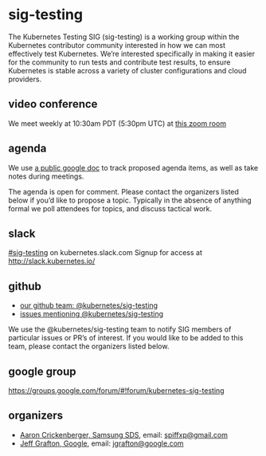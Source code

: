 # sig-testing

The Kubernetes Testing SIG (sig-testing) is a working group within the Kubernetes contributor community interested in how we can most effectively test Kubernetes.  We’re interested specifically in making it easier for the community to run tests and contribute test results, to ensure Kubernetes is stable across a variety of cluster configurations and cloud providers.

## video conference

We meet weekly at 10:30am PDT (5:30pm UTC) at [this zoom room](https://zoom.us/j/553910341)

## agenda

We use [a public google doc](https://docs.google.com/document/d/1z8MQpr_jTwhmjLMUaqQyBk1EYG_Y_3D4y4YdMJ7V1Kk) to track proposed agenda items, as well as take notes during meetings.

The agenda is open for comment.  Please contact the organizers listed below if you’d like to propose a topic.  Typically in the absence of anything formal we poll attendees for topics, and discuss tactical work.

## slack

[#sig-testing](https://kubernetes.slack.com/messages/sig-testing/) on kubernetes.slack.com
Signup for access at http://slack.kubernetes.io/

## github

- [our github team: @kubernetes/sig-testing](https://github.com/orgs/kubernetes/teams/sig-testing)
- [issues mentioning @kubernetes/sig-testing](https://github.com/issues?q=is%3Aopen+team%3Akubernetes%2Fsig-testing)

We use the @kubernetes/sig-testing team to notify SIG members of particular issues or PR’s of interest.  If you would like to be added to this team, please contact the organizers listed below.

## google group

https://groups.google.com/forum/#!forum/kubernetes-sig-testing

## organizers

- [Aaron Crickenberger, Samsung SDS](https://github.com/spiffxp), email: spiffxp@gmail.com
- [Jeff Grafton, Google](https://github.com/ixdy), email: jgrafton@google.com
